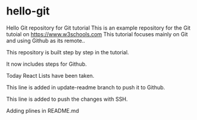 # hello-git
Hello Git repository for Git tutorial
This is an example repository for the Git tutoial on https://www.w3schools.com
This tutorial focuses mainly on Git and using Github as its remote..

This repository is built step by step in the tutorial.

It now includes steps for Github.

Today React Lists have been taken.

This line is added in update-readme branch to push it to Github.

This line is added to push the changes with SSH.

Adding plines in README.md